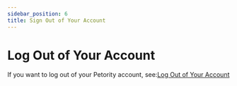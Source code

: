 ```yaml
---
sidebar_position: 6
title: Sign Out of Your Account
---
```


# Log Out of Your Account
If you want to log out of your Petority account, see:[Log Out of Your Account](/docs/petority/accounts/logout)

